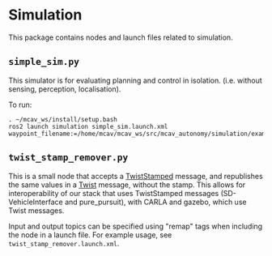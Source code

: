 # Simulation

This package contains nodes and launch files related to simulation.

## `simple_sim.py`

This simulator is for evaluating planning and control in isolation. (i.e. without sensing, perception, localisation).

To run:
```
. ~/mcav_ws/install/setup.bash
ros2 launch simulation simple_sim.launch.xml waypoint_filename:=/home/mcav/mcav_ws/src/mcav_autonomy/simulation/example_waypoints/straight.csv
```

## `twist_stamp_remover.py`

This is a small node that accepts a [TwistStamped](https://github.com/ros2/common_interfaces/blob/humble/geometry_msgs/msg/TwistStamped.msg) message, and republishes the same values in a [Twist](https://github.com/ros2/common_interfaces/blob/humble/geometry_msgs/msg/Twist.msg) message, without the stamp. This allows for interoperability of our stack that uses TwistStamped messages (SD-VehicleInterface and pure_pursuit), with CARLA and gazebo, which use Twist messages.

Input and output topics can be specified using "remap" tags when including the node in a launch file. For example usage, see `twist_stamp_remover.launch.xml`.